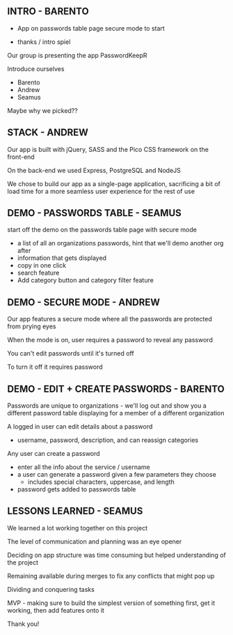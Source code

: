 ## INTRO - BARENTO

- App on passwords table page secure mode to start

- thanks / intro spiel

Our group is presenting the app PasswordKeepR

Introduce ourselves
  - Barento
  - Andrew
  - Seamus

Maybe why we picked??

## STACK - ANDREW

Our app is built with jQuery, SASS and the Pico CSS framework on the front-end

On the back-end we used Express, PostgreSQL and NodeJS

We chose to build our app as a single-page application, sacrificing a bit of load time for a more seamless user experience for the rest of use

## DEMO - PASSWORDS TABLE - SEAMUS

start off the demo on the passwords table page with secure mode
  - a list of all an organizations passwords, hint that we'll demo another org after
  - information that gets displayed
  - copy in one click
  - search feature
  - Add category button and category filter feature

## DEMO - SECURE MODE - ANDREW

Our app features a secure mode where all the passwords are protected from prying eyes

When the mode is on, user requires a password to reveal any password

You can't edit passwords until it's turned off

To turn it off it requires password

## DEMO - EDIT + CREATE PASSWORDS - BARENTO

Passwords are unique to organizations - we'll log out and show you a different password table displaying for a member of a different organization

A logged in user can edit details about a password
  - username, password, description, and can reassign categories

Any user can create a password
  - enter all the info about the service / username
  - a user can generate a password given a few parameters they choose
    - includes special characters, uppercase, and length
  - password gets added to passwords table

## LESSONS LEARNED - SEAMUS

We learned a lot working together on this project

The level of communication and planning was an eye opener

Deciding on app structure was time consuming but helped understanding of the project

Remaining available during merges to fix any conflicts that might pop up

Dividing and conquering tasks

MVP - making sure to build the simplest version of something first, get it working, then add features onto it

Thank you!
